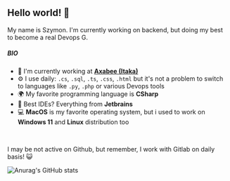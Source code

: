 ## Hello world! 👋


My name is Szymon. I'm currently working on backend, but doing my best to become a real Devops G.

##### BIO

- 🏢 I'm currently working at **[Axabee (Itaka)](https://axabee.com/)**
- ⚙️ I use daily: `.cs`, `.sql`, `.ts`, `.css`, `.html` but it's not a problem to switch to languages like `.py`, `.php` or various Devops tools
- 🌍 My favorite programming language is **CSharp**
- 📝 Best IDEs? Everything from **Jetbrains**
- 💻 **MacOS** is my favorite operating system, but i used to work on **Windows 11** and **Linux** distribution too

<br>

I may be not active on Github, but remember, I work with Gitlab on daily basis! :smiley_cat:

![Anurag's GitHub stats](https://github-readme-stats.vercel.app/api?username=oreze&show_icons=true&theme=dracula)
